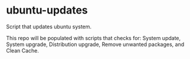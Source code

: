 # ubuntu-updates

Script that updates ubuntu system.

This repo will be populated with scripts that checks for:
System update, System upgrade, Distribution upgrade, Remove unwanted packages, and Clean Cache.
